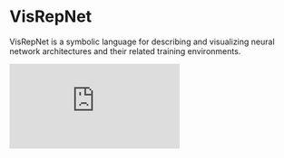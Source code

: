 # VisRepNet
VisRepNet is a symbolic language for describing and visualizing neural network architectures and their related training environments. 

![Image of ResNet](https://github.com/joshclancy/VisRepNet/blob/main/RESNET_tabloid_Greek.pdf)

